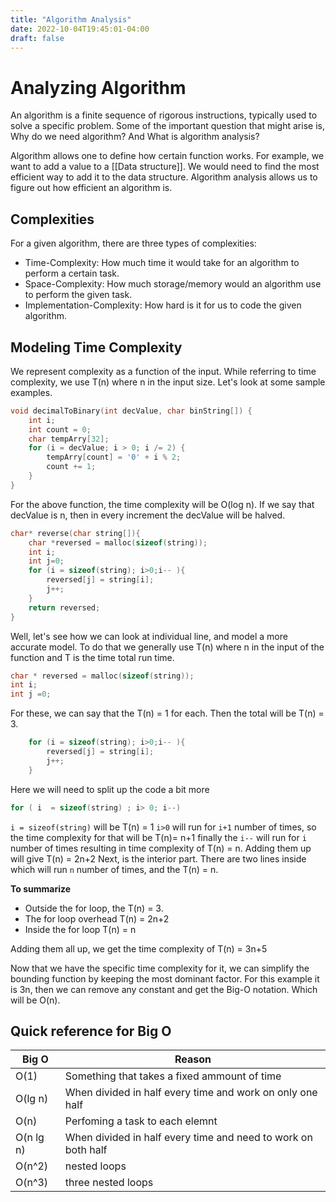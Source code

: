 ```yaml
---
title: "Algorithm Analysis"
date: 2022-10-04T19:45:01-04:00
draft: false
---
```


# Analyzing Algorithm

An algorithm is a finite sequence of rigorous instructions, typically used to solve a specific problem. Some of the important question that might arise is, Why do we need algorithm? And What is algorithm analysis?

Algorithm allows one to define how certain function works. For example, we want to add a value to a [[Data structure]]. We would need to find the most efficient way to add it to the data structure. Algorithm analysis allows us to figure out how efficient an algorithm is.

## Complexities 
For a given algorithm, there are three types of complexities:
* Time-Complexity: How much time it would take for an algorithm to perform a certain task.
* Space-Complexity: How much storage/memory would an algorithm use to perform the given task.
* Implementation-Complexity: How hard is it for us to code the given algorithm. 

## Modeling Time Complexity
We represent complexity as a function of the input. While referring to time complexity, we use T(n) where n in the input size. Let's look at some sample examples.
```c
void decimalToBinary(int decValue, char binString[]) {
	int i;
	int count = 0; 
	char tempArry[32]; 
	for (i = decValue; i > 0; i /= 2) { 
		tempArry[count] = '0' + i % 2;
		count += 1; 
	}
}
```

For the above function, the time complexity will be O(log n). If we say that decValue is n, then in every increment the decValue will be halved.


```c
char* reverse(char string[]){
	char *reversed = malloc(sizeof(string));
	int i;
	int j=0;
	for (i = sizeof(string); i>0;i-- ){
		reversed[j] = string[i];
		j++;
	}
	return reversed;
}
```

Well, let's see how we can look at individual line, and model a more accurate model. To do that we generally use T(n) where n in the input of the function and T is the time total run time. 
```c
char * reversed = malloc(sizeof(string));
int i;
int j =0;
```
For these, we can say that the T(n) = 1 for each. Then the total will be T(n) = 3.

```c
	for (i = sizeof(string); i>0;i-- ){
		reversed[j] = string[i];
		j++;
	}
```
Here we will need to split up the code a bit more
```c
for ( i  = sizeof(string) ; i> 0; i--)
```
`i = sizeof(string)` will be T(n) = 1
`i>0` will run for `i+1` number of times, so the time complexity for that will be T(n)= n+1
finally the `i--` will run for `i` number of times resulting in time complexity of T(n) = n. 
Adding them up will give T(n) = 2n+2 Next, is the interior part.
There are two lines inside which will run `n` number of times, and the T(n) = n.

**To summarize** 
* Outside the for loop, the T(n) = 3.
* The for loop overhead T(n) = 2n+2
* Inside the for loop T(n) = n

Adding them all up, we get the time complexity of
T(n) = 3n+5

Now that we have the specific time complexity for it, we can simplify the bounding function by keeping the most dominant factor. For this example it is 3n, then we can remove any constant and get the Big-O notation. Which will be O(n).

## Quick reference for Big O 


| Big O  | Reason |
|-------------- |-------------- |
| O(1)| Something that takes a fixed ammount of time|
| O(lg n) | When divided in half every time and work on only one half | 
| O(n) | Perfoming a task to each elemnt|
| O(n lg n) | When divided in half every time and need to work on both half |
| O(n^2) | nested loops|
| O(n^3) | three nested loops|

